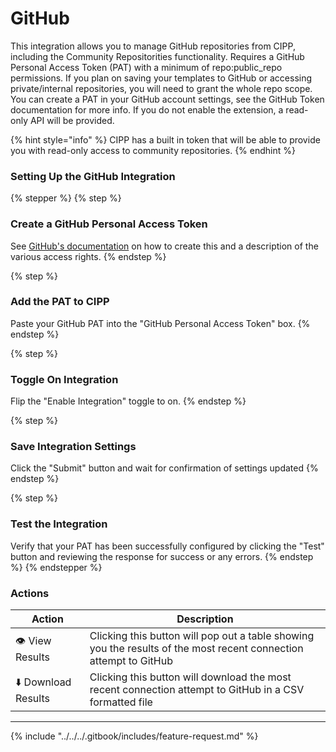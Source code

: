 # GitHub

This integration allows you to manage GitHub repositories from CIPP, including the Community Repositorities functionality. Requires a GitHub Personal Access Token (PAT) with a minimum of repo:public\_repo permissions. If you plan on saving your templates to GitHub or accessing private/internal repositories, you will need to grant the whole repo scope. You can create a PAT in your GitHub account settings, see the GitHub Token documentation for more info. If you do not enable the extension, a read-only API will be provided.

{% hint style="info" %}
CIPP has a built in token that will be able to provide you with read-only access to community repositories.
{% endhint %}

### Setting Up the GitHub Integration

{% stepper %}
{% step %}
### Create a GitHub Personal Access Token

See [GitHub's documentation](https://docs.github.com/en/github/authenticating-to-github/keeping-your-account-and-data-secure/creating-a-personal-access-token) on how to create this and a description of the various access rights.
{% endstep %}

{% step %}
### Add the PAT to CIPP

Paste your GitHub PAT into the "GitHub Personal Access Token" box.
{% endstep %}

{% step %}
### Toggle On Integration

Flip the "Enable Integration" toggle to on.
{% endstep %}

{% step %}
### Save Integration Settings

Click the "Submit" button and wait for confirmation of settings updated
{% endstep %}

{% step %}
### Test the Integration

Verify that your PAT has been successfully configured by clicking the "Test" button and reviewing the response for success or any errors.
{% endstep %}
{% endstepper %}

### Actions

| Action              | Description                                                                                                       |
| ------------------- | ----------------------------------------------------------------------------------------------------------------- |
| 👁️ View Results    | Clicking this button will pop out a table showing you the results of the most recent connection attempt to GitHub |
| ⬇️ Download Results | Clicking this button will download the most recent connection attempt to GitHub in a CSV formatted file           |

***

{% include "../../../.gitbook/includes/feature-request.md" %}
